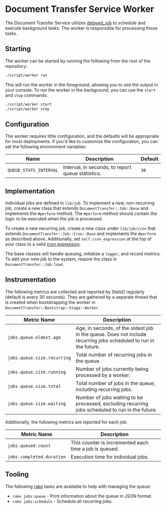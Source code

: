 # Document Transfer Service Worker

The Document Transfer Service utilizes [delayed_job] to schedule and execute
background tasks. The worker is responsible for processing those tasks.

## Starting

The worker can be started by running the following from the root of the
repository:

```bash
./script/worker run
```

This will run the worker in the foreground, allowing you to see the output
in your console. To run the worker in the background, you can use the `start`
and `stop` commands.

```bash
./script/worker start
./script/worker stop
```

## Configuration

The worker requires little configuration, and the defaults will be appropriate
for most deployments. If you'd like to customize the configuration, you can set
the following environment variables:

| Name                   | Description                                       | Default |
|------------------------|---------------------------------------------------|---------|
| `QUEUE_STATS_INTERVAL` | Interval, in seconds, to report queue statistics. | `30`    |

## Implementation

Individual jobs are defined in `lib/job`. To implement a new, non-recurring job,
create a new class that extends `DocumentTransfer::Job::Base` and implements the
`#perform` method. The `#perform` method should contain the logic to be executed
when the job is processed.

To create a new recurring job, create a new class under `lib/job/cron` that
extends `DocumentTransfer::Job::Cron::Base` and implements the `#perform` as
described above. Additionally, set `self.cron_expression` at the top of your
class to a valid [cron expression][cron].

The base classes will handle queuing, initialize a `logger`, and record metrics.
To add your new job to the system, require the class in
`DocumentTransfer::Job.load`.

## Instrumentation

The following metrics are collected and reported by StatsD regularly (default is
every 30 seconds). They are gathered by a separate thread that is created when
bootstrapping the worker in `DocumentTransfer::Bootstrap::Stage::Worker`.

| Metric Name                 | Description                                                                                                      |
|-----------------------------|------------------------------------------------------------------------------------------------------------------|
| `jobs.queue.oldest.age`     | Age, in seconds, of the oldest job in the queue. Does not include recurring jobs scheduled to run in the future. |
| `jobs.queue.size.recurring` | Total number of recurring jobs in the queue.                                                                     |
| `jobs.queue.size.running`   | Number of jobs currently being processed by a worker.                                                            |
| `jobs.queue.size.total`     | Total number of jobs in the queue, including recurring jobs.                                                     |
| `jobs.queue.size.waiting`   | Number of jobs waiting to be processed, excluding recurring jobs scheduled to run in the future.                 |

Additionally, the following metrics are reported for each job:

| Metric Name               | Description                                            |
|---------------------------|--------------------------------------------------------|
| `jobs.queued.count`       | This counter is incremented each time a job is queued. |
| `jobs.completed.duration` | Execution time for individual jobs.                    |

## Tooling

The following [rake] tasks are available to help with managing the queue:

- `rake jobs:queue` - Print information about the queue in JSON format.
- `rake jobs:schedule` - Schedule all recurring jobs.

[cron]: https://crontab.guru/
[delayed_job]: https://github.com/collectiveidea/delayed_job
[rake]: https://ruby.github.io/rake/
